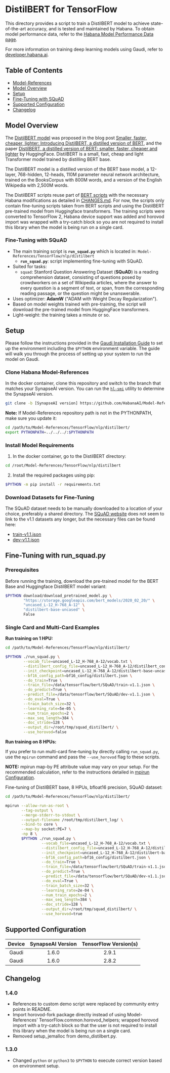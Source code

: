 # DistilBERT for TensorFlow

This directory provides a script to train a DistilBERT model to achieve state-of-the-art accuracy, and is tested and maintained by Habana. To obtain model performance data, refer to the [Habana Model Performance Data page](https://developer.habana.ai/resources/habana-training-models/#performance).

For more information on training deep learning models using Gaudi, refer to [developer.habana.ai](https://developer.habana.ai/resources/).

## Table of Contents
   * [Model-References](../../../README.md)
   * [Model Overview](#model-overview)
   * [Setup](#setup)
   * [Fine-Tuning with SQuAD](#fine-tuning-with-squad)
   * [Supported Configuration](#supported-configuration)
   * [Changelog](#change-log)

## Model Overview

The [DistilBERT model](https://huggingface.co/distilbert-base-uncased) was proposed in the blog post [Smaller, faster, cheaper, lighter: Introducing DistilBERT, a distilled version of BERT](https://medium.com/huggingface/distilbert-8cf3380435b5), and the paper [DistilBERT, a distilled version of BERT: smaller, faster, cheaper and lighter](https://arxiv.org/abs/1910.01108) by HuggingFace. DistilBERT is a small, fast, cheap and light Transformer model trained by distilling BERT base.

The DistilBERT model is a distilled version of the BERT base model, a 12-layer, 768-hidden, 12-heads, 110M parameter neural network architecture, trained on the BooksCorpus with 800M words, and a version of the English Wikipedia with 2,500M words.

The DistilBERT scripts reuse part of [BERT scripts](../bert) with the necessary Habana modifications as detailed in [CHANGES.md](./CHANGES.md). For now, the scripts only contain fine-tuning scripts taken from BERT scripts and using the DistilBERT pre-trained model from Huggingface transformers. The training scripts were converted to TensorFlow 2, Habana device support was added and horovod import was wrapped with a try-catch block so you are not required to install this library when the model is being run on a single card.

### Fine-Tuning with SQuAD

- The main training script is **`run_squad.py`** which is located in: `Model-References/TensorFlow/nlp/distilbert`
  - **`run_squad.py`**: script implementing fine-tuning with SQuAD.
- Suited for tasks:
  - `squad`: Stanford Question Answering Dataset (**SQuAD**) is a reading comprehension dataset, consisting of questions posed by crowdworkers on a set of Wikipedia articles, where the answer to every question is a segment of text, or span, from the corresponding reading passage, or the question might be unanswerable.
- Uses optimizer: **AdamW** ("ADAM with Weight Decay Regularization").
- Based on model weights trained with pre-training, the script will download the pre-trained model from HuggingFace transformers.
- Light-weight: the training takes a minute or so.



## Setup

Please follow the instructions provided in the [Gaudi Installation
Guide](https://docs.habana.ai/en/latest/Installation_Guide/index.html) to set up the
environment including the `$PYTHON` environment variable.
The guide will walk you through the process of setting up your system to run the model on Gaudi.

### Clone Habana Model-References
In the docker container, clone this repository and switch to the branch that
matches your SynapseAI version. You can run the
[`hl-smi`](https://docs.habana.ai/en/latest/Management_and_Monitoring/System_Management_Tools_Guide/System_Management_Tools.html#hl-smi-utility-options)
utility to determine the SynapseAI version.

```bash
git clone -b [SynapseAI version] https://github.com/HabanaAI/Model-References
```
**Note:** If Model-References repository path is not in the PYTHONPATH, make sure you update it:
```bash
cd /path/to/Model-References/TensorFlow/nlp/distilbert/
export PYTHONPATH=../../../:$PYTHONPATH
```
### Install Model Requirements

1. In the docker container, go to the DistilBERT directory:
```bash
cd /root/Model-References/TensorFlow/nlp/distilbert
```
2. Install the required packages using pip:
```bash
$PYTHON -m pip install -r requirements.txt
```

### Download Datasets for Fine-Tuning

The SQuAD dataset needs to be manually downloaded to a location of your choice, preferably a shared directory.
The [SQuAD website](https://rajpurkar.github.io/SQuAD-explorer/) does not seem to link to the v1.1 datasets any longer,
but the necessary files can be found here:
- [train-v1.1.json](https://rajpurkar.github.io/SQuAD-explorer/dataset/train-v1.1.json)
- [dev-v1.1.json](https://rajpurkar.github.io/SQuAD-explorer/dataset/dev-v1.1.json)

## Fine-Tuning with run_squad.py

### Prerequisites
Before running the training, download the pre-trained model for the BERT Base and Huggingface DistilBERT model variant:

```bash
$PYTHON download/download_pretrained_model.py \
        "https://storage.googleapis.com/bert_models/2020_02_20/" \
        "uncased_L-12_H-768_A-12" \
        "distilbert-base-uncased" \
        False
```

### Single Card and Multi-Card Examples

**Run training on 1 HPU:**

```bash
cd /path/to/Model-References/TensorFlow/nlp/distilbert/

$PYTHON ./run_squad.py \
        --vocab_file=uncased_L-12_H-768_A-12/vocab.txt \
        --distilbert_config_file=uncased_L-12_H-768_A-12/distilbert_config.json \
        --init_checkpoint=uncased_L-12_H-768_A-12/distilbert-base-uncased.ckpt-1 \
        --bf16_config_path=bf16_config/distilbert.json \
        --do_train=True \
        --train_file=/data/tensorflow/bert/SQuAD/train-v1.1.json \
        --do_predict=True \
        --predict_file=/data/tensorflow/bert/SQuAD/dev-v1.1.json \
        --do_eval=True \
        --train_batch_size=32 \
        --learning_rate=5e-05 \
        --num_train_epochs=2 \
        --max_seq_length=384 \
        --doc_stride=128 \
        --output_dir=/root/tmp/squad_distilbert/ \
        --use_horovod=false
```

**Run training on 8 HPUs:**

If you prefer to run multi-card fine-tuning by directly calling `run_squad.py`, use the `mpirun` command and pass the `--use_horovod` flag to these scripts.

**NOTE:** mpirun map-by PE attribute value may vary on your setup. For the recommended calculation, refer to the instructions detailed in [mpirun Configuration](https://docs.habana.ai/en/latest/TensorFlow/Tensorflow_Scaling_Guide/Horovod_Scaling/index.html#mpirun-configuration).

Fine-tuning of DistilBERT base, 8 HPUs, bfloat16 precision, SQuAD dataset:
```bash
cd /path/to/Model-References/TensorFlow/nlp/distilbert/

mpirun --allow-run-as-root \
       --tag-output \
       --merge-stderr-to-stdout \
       --output-filename /root/tmp/distilbert_log/ \
       --bind-to core \
       --map-by socket:PE=7 \
       -np 8 \
       $PYTHON ./run_squad.py \
                --vocab_file=uncased_L-12_H-768_A-12/vocab.txt \
                --distilbert_config_file=uncased_L-12_H-768_A-12/distilbert_config.json \
                --init_checkpoint=uncased_L-12_H-768_A-12/distilbert-base-uncased.ckpt-1 \
                --bf16_config_path=bf16_config/distilbert.json \
                --do_train=True \
                --train_file=/data/tensorflow/bert/SQuAD/train-v1.1.json \
                --do_predict=True \
                --predict_file=/data/tensorflow/bert/SQuAD/dev-v1.1.json \
                --do_eval=True \
                --train_batch_size=32 \
                --learning_rate=2e-04 \
                --num_train_epochs=2 \
                --max_seq_length=384 \
                --doc_stride=128 \
                --output_dir=/root/tmp/squad_distilbert/ \
                --use_horovod=true
```

## Supported Configuration

| Device | SynapseAI Version | TensorFlow Version(s)  |
|:------:|:-----------------:|:-----:|
| Gaudi  | 1.6.0             | 2.9.1 |
| Gaudi  | 1.6.0             | 2.8.2 |

## Changelog

### 1.4.0
* References to custom demo script were replaced by community entry points in README.
* Import horovod-fork package directly instead of using Model-References' TensorFlow.common.horovod_helpers; wrapped horovod import with a try-catch block so that the user is not required to install this library when the model is being run on a single card.
* Removed setup_jemalloc from demo_distilbert.py.
### 1.3.0
* Changed `python` or `python3` to `$PYTHON` to execute correct version based on environment setup.

